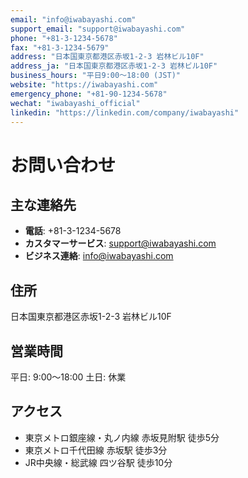 ```yaml
---
email: "info@iwabayashi.com"
support_email: "support@iwabayashi.com"
phone: "+81-3-1234-5678"
fax: "+81-3-1234-5679"
address: "日本国東京都港区赤坂1-2-3 岩林ビル10F"
address_ja: "日本国東京都港区赤坂1-2-3 岩林ビル10F"
business_hours: "平日9:00〜18:00 (JST)"
website: "https://iwabayashi.com"
emergency_phone: "+81-90-1234-5678"
wechat: "iwabayashi_official"
linkedin: "https://linkedin.com/company/iwabayashi"
---
```


# お問い合わせ

## 主な連絡先

- **電話**: +81-3-1234-5678
- **カスタマーサービス**: support@iwabayashi.com
- **ビジネス連絡**: info@iwabayashi.com

## 住所

日本国東京都港区赤坂1-2-3 岩林ビル10F

## 営業時間

平日: 9:00〜18:00
土日: 休業

## アクセス

- 東京メトロ銀座線・丸ノ内線 赤坂見附駅 徒歩5分
- 東京メトロ千代田線 赤坂駅 徒歩3分
- JR中央線・総武線 四ツ谷駅 徒歩10分
